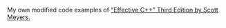 My own modified code examples of [“Effective C++” Third Edition by Scott Meyers.](http://aristeia.com/books.html)
